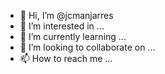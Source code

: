 - 👋 Hi, I’m @jcmanjarres
- 👀 I’m interested in ...
- 🌱 I’m currently learning ...
- 💞️ I’m looking to collaborate on ...
- 📫 How to reach me ...

<!---
jcmanjarres/jcmanjarres is a ✨ special ✨ repository because its `README.md` (this file) appears on your GitHub profile.
You can click the Preview link to take a look at your changes.
--->
